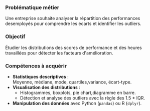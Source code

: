 ### Problématique métier 
Une entreprise souhaite analyser la répartition des performances desemployés pour comprendre les écarts et identifier les outliers.

### Objectif 
Étudier les distributions des scores de performance et des heures travaillées pour détecter les facteurs d'amélioration.
 
### Compétences à acquérir
 - **Statistiques descriptives** :  
   Moyenne, médiane, mode, quartiles,variance, écart-type.
 - **Visualisation des distributions** :
    - Histogrammes, boxplots, pie chart,diagramme en barre.
    - Détection et analyse des outliers avec la règle des 1.5 * IQR.
 - **Manipulation des données**  avec Python (`pandas`) ou R (`dplyr`).
